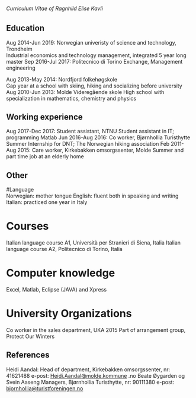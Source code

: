 ###### Curriculum Vitae of Ragnhild Elise Kavli

## **Education**

Aug 2014-Jun 2019: Norwegian univeristy of science and technology, Trondheim                                         
	Industrial economics and technology management, integrated 5 year long master
Sep 2016-Jul 2017: Politecnico di Torino
	Exchange, Management engineering
	   
Aug 2013-May 2014: Nordfjord folkehøgskole                                                   
	Gap year at a school with skiing, hiking and socializing before university
Aug 2010-Jun 2013: Molde Videregående skole
	High school with specialization in mathematics, chemistry and physics
 
	   

## **Working experience**	     

Aug 2017-Dec 2017: Student assistant, NTNU 
	Student assistant in IT; programming Matlab
Jun 2016-Aug 2016: Co worker, Bjørnhollia Turisthytte
	Summer Internship for DNT; The Norwegian hiking association 
Feb 2011-Aug 2015: Care worker, Kirkebakken omsorgssenter, Molde
	Summer and part time job at an elderly home


## **Other**                

#Language	
Norwegian: mother tongue
English: fluent both in speaking and writing
Italian: practiced one year in Italy
                                                
# Courses	
Italian language course A1, Università per Stranieri di Siena, Italia
Italian language course A2, Politecnico di Torino, Italia

# Computer knowledge	
Excel, Matlab, Eclipse (JAVA) and Xpress

# University Organizations 
Co worker in the sales department, UKA 2015
Part of arrangement group, Protect Our Winters



## **References**
Heidi Aandal: Head of department, Kirkebakken omsorgssenter, nr: 41621488
e-post: Heidi.Aandal@molde.kommune .no
Beate Øygarden og Svein Aaseng	Managers, Bjørnhollia Turisthytte, nr: 90111380 
e-post: bjornhollia@turistforeningen.no




